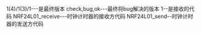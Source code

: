 1(4)/1(3)/1---是最终版本
check,bug,ok---最终将bug解决的版本
1--是接收的代码
NRF24L01_receive---时钟计时器的接收方代码
NRF24L01_send--时钟计时器的发送方代码

